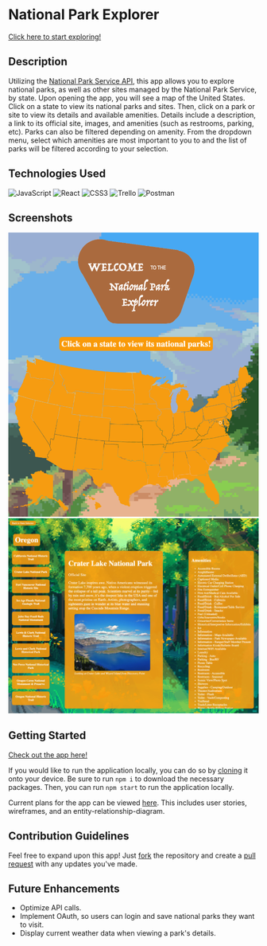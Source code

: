 # National Park Explorer

[Click here to start exploring!](https://nationalparkexplorer.netlify.app/)

## Description

Utilizing the [National Park Service API](https://www.nps.gov/subjects/developer/index.htm), this app allows you to explore national parks, as well as other sites managed by the National Park Service, by state. Upon opening the app, you will see a map of the United States. Click on a state to view its national parks and sites. Then, click on a park or site to view its details and available amenities. Details include a description, a link to its official site, images, and amenities (such as restrooms, parking, etc). Parks can also be filtered depending on amenity. From the dropdown menu, select which amenities are most important to you to and the list of parks will be filtered according to your selection.

## Technologies Used

![JavaScript](https://img.shields.io/badge/javascript-%23323330.svg?style=for-the-badge&logo=javascript&logoColor=%23F7DF1E)
![React](https://img.shields.io/badge/react-%2320232a.svg?style=for-the-badge&logo=react&logoColor=%2361DAFB)
![CSS3](https://img.shields.io/badge/css3-%231572B6.svg?style=for-the-badge&logo=css3&logoColor=white)
![Trello](https://img.shields.io/badge/Trello-%23026AA7.svg?style=for-the-badge&logo=Trello&logoColor=white)
![Postman](https://img.shields.io/badge/Postman-FF6C37?style=for-the-badge&logo=postman&logoColor=white)

## Screenshots

![Landing Page](./public/assets/LandingPage.png)
![Parks Page](./public/assets/ParksPage.png)

## Getting Started

[Check out the app here!](https://nationalparkexplorer.netlify.app/)

If you would like to run the application locally, you can do so by [cloning](https://docs.github.com/en/repositories/creating-and-managing-repositories/cloning-a-repository) it onto your device. Be sure to run `npm i` to download the necessary packages. Then, you can run `npm start` to run the application locally.

Current plans for the app can be viewed [here](https://trello.com/invite/b/ppzQni2M/ATTI78a29981bca8acc5b41a8665bf61cd93F66F11C3/capstone). This includes user stories, wireframes, and an entity-relationship-diagram.

## Contribution Guidelines

Feel free to expand upon this app! Just [fork](https://docs.github.com/en/get-started/quickstart/fork-a-repo) the repository and create a [pull request](https://docs.github.com/en/pull-requests/collaborating-with-pull-requests/proposing-changes-to-your-work-with-pull-requests/creating-a-pull-request) with any updates you've made.

## Future Enhancements

- Optimize API calls.
- Implement OAuth, so users can login and save national parks they want to visit.
- Display current weather data when viewing a park's details.
